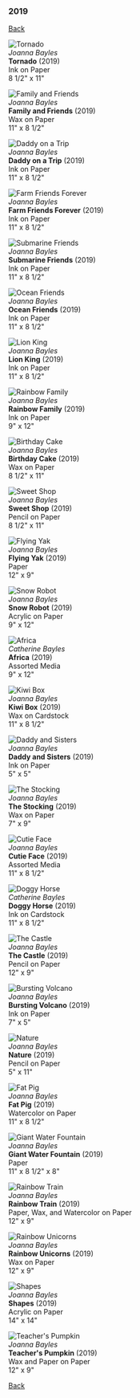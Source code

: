 ### 2019
[Back](https://github.com/joebayles/art-gallery/blob/master/readme.md)

![Tornado](https://github.com/joebayles/art-gallery/blob/master/2019/tornado.jpg)  
*Joanna Bayles*\
__Tornado__ (2019)  
Ink on Paper  
8 1/2" x 11"

![Family and Friends](https://github.com/joebayles/art-gallery/blob/master/2019/family-and-friends.jpg)  
*Joanna Bayles*\
__Family and Friends__ (2019)  
Wax on Paper  
11" x 8 1/2"

![Daddy on a Trip](https://github.com/joebayles/art-gallery/blob/master/2019/daddy-on-a-trip.jpg)  
*Joanna Bayles*\
__Daddy on a Trip__ (2019)  
Ink on Paper  
11" x 8 1/2"

![Farm Friends Forever](https://github.com/joebayles/art-gallery/blob/master/2019/farm-friends-forever.jpg)  
*Joanna Bayles*\
__Farm Friends Forever__ (2019)  
Ink on Paper  
11" x 8 1/2"

![Submarine Friends](https://github.com/joebayles/art-gallery/blob/master/2019/submarine-friends.jpg)  
*Joanna Bayles*\
__Submarine Friends__ (2019)  
Ink on Paper  
11" x 8 1/2"

![Ocean Friends](https://github.com/joebayles/art-gallery/blob/master/2019/ocean-friends.jpg)  
*Joanna Bayles*\
__Ocean Friends__ (2019)  
Ink on Paper  
11" x 8 1/2"

![Lion King](https://github.com/joebayles/art-gallery/blob/master/2019/lion-king.jpg)  
*Joanna Bayles*\
__Lion King__ (2019)  
Ink on Paper  
11" x 8 1/2"

![Rainbow Family](https://github.com/joebayles/art-gallery/blob/master/2019/rainbow-family.jpg)  
*Joanna Bayles*\
__Rainbow Family__ (2019)  
Ink on Paper  
9" x 12"

![Birthday Cake](https://github.com/joebayles/art-gallery/blob/master/2019/birthday-cake.jpg)  
*Joanna Bayles*\
__Birthday Cake__ (2019)  
Wax on Paper  
8 1/2" x 11"

![Sweet Shop](https://github.com/joebayles/art-gallery/blob/master/2019/sweet-shop.jpg)  
*Joanna Bayles*\
__Sweet Shop__ (2019)  
Pencil on Paper  
8 1/2" x 11"

![Flying Yak](https://github.com/joebayles/art-gallery/blob/master/2019/flying-yak.jpg)  
*Joanna Bayles*\
__Flying Yak__ (2019)  
Paper  
12" x 9"

![Snow Robot](https://github.com/joebayles/art-gallery/blob/master/2019/snow-robot.jpg)  
*Joanna Bayles*\
__Snow Robot__ (2019)  
Acrylic on Paper  
9" x 12"

![Africa](https://github.com/joebayles/art-gallery/blob/master/2019/africa.jpg)  
*Catherine Bayles*\
__Africa__ (2019)  
Assorted Media  
9" x 12"

![Kiwi Box](https://github.com/joebayles/art-gallery/blob/master/2019/kiwi-box.jpg)  
*Joanna Bayles*\
__Kiwi Box__ (2019)  
Wax on Cardstock  
11" x 8 1/2"

![Daddy and Sisters](https://github.com/joebayles/art-gallery/blob/master/2019/daddy-and-sisters.jpg)  
*Joanna Bayles*\
__Daddy and Sisters__ (2019)  
Ink on Paper  
5" x 5"

![The Stocking](https://github.com/joebayles/art-gallery/blob/master/2019/the-stocking.jpg)  
*Joanna Bayles*\
__The Stocking__ (2019)  
Wax on Paper  
7" x 9"

![Cutie Face](https://github.com/joebayles/art-gallery/blob/master/2019/cutie-face.jpg)  
*Joanna Bayles*\
__Cutie Face__ (2019)  
Assorted Media  
11" x 8 1/2"

![Doggy Horse](https://github.com/joebayles/art-gallery/blob/master/2019/doggy-horse.jpg)  
*Catherine Bayles*\
__Doggy Horse__ (2019)  
Ink on Cardstock  
11" x 8 1/2"

![The Castle](https://github.com/joebayles/art-gallery/blob/master/2019/the-castle.jpg)  
*Joanna Bayles*\
__The Castle__ (2019)  
Pencil on Paper  
12" x 9"

![Bursting Volcano](https://github.com/joebayles/art-gallery/blob/master/2019/bursting-volcano.jpg)  
*Joanna Bayles*\
__Bursting Volcano__ (2019)  
Ink on Paper  
7" x 5"

![Nature](https://github.com/joebayles/art-gallery/blob/master/2019/nature.jpg)  
*Joanna Bayles*\
__Nature__ (2019)  
Pencil on Paper  
5" x 11"

![Fat Pig](https://github.com/joebayles/art-gallery/blob/master/2019/fat-pig.jpg)  
*Joanna Bayles*\
__Fat Pig__ (2019)  
Watercolor on Paper  
11" x 8 1/2"

![Giant Water Fountain](https://github.com/joebayles/art-gallery/blob/master/2020/giant-water-fountain.jpg)  
*Joanna Bayles*\
__Giant Water Fountain__ (2019)  
Paper  
11" x 8 1/2" x 8"

![Rainbow Train](https://github.com/joebayles/art-gallery/blob/master/2019/rainbow-train.jpg)  
*Joanna Bayles*\
__Rainbow Train__ (2019)  
Paper, Wax, and Watercolor on Paper  
12" x 9"

![Rainbow Unicorns](https://github.com/joebayles/art-gallery/blob/master/2019/rainbow-unicorns.jpg)  
*Joanna Bayles*\
__Rainbow Unicorns__ (2019)  
Wax on Paper  
12" x 9"

![Shapes](https://github.com/joebayles/art-gallery/blob/master/2019/shapes.jpg)  
*Joanna Bayles*\
__Shapes__ (2019)  
Acrylic on Paper  
14" x 14"

![Teacher's Pumpkin](https://github.com/joebayles/art-gallery/blob/master/2019/teachers-pumpkin.jpg)  
*Joanna Bayles*\
__Teacher's Pumpkin__ (2019)  
Wax and Paper on Paper  
12" x 9"

[Back](https://github.com/joebayles/art-gallery/blob/master/readme.md)